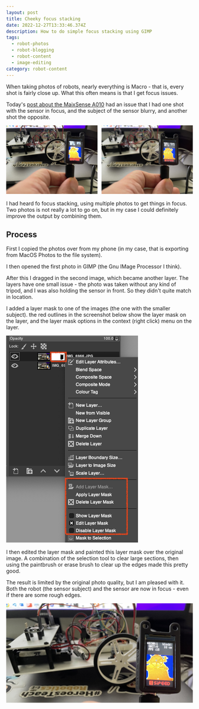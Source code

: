 ```yaml
---
layout: post
title: Cheeky focus stacking
date: 2022-12-27T13:33:46.374Z
description: How to do simple focus stacking using GIMP
tags:
  - robot-photos
  - robot-blogging
  - robot-content
  - image-editing
category: robot-content
---
```

When taking photos of robots, nearly everything is Macro - that is, every shot is fairly close up. What this often means is that I get focus issues.

Today's [post about the MaixSense A010](/robot%20building/2022/12/27/maixsense-a010-day-2-sipeed-support.html) had an issue that I had one shot with the sensor in focus, and the subject of the sensor blurry, and another shot the opposite.

![Shots with different blurry areas to combine](/galleries/2022-12-27-shots_to_combine.jpg)

I had heard fo focus stacking, using multiple photos to get things in focus. Two photos is not really a lot to go on, but in my case I could definitely improve the output by combining them.

## Process

First I copied the photos over from my phone (in my case, that is exporting from MacOS Photos to the file system).

I then opened the first photo in GIMP (the Gnu IMage Processor I think).

After this I dragged in the second image, which became another layer. The layers have one small issue - the photo was taken without any kind of tripod, and I was also holding the sensor in front. So they didn't quite match in location.

I added a layer mask to one of the images (the one with the smaller subject). the red outlines in the screenshot below show the layer mask on the layer, and the layer mask options in the context (right click) menu on the layer.

![Layer mask selection in GIMP](/galleries/screenshot-2022-12-27-at-13.43.29.png)

I then edited the layer mask and painted this layer mask over the original image. A combination of the selection tool to clear large sections, then using the paintbrush or erase brush to clear up the edges made this pretty good.

The result is limited by the original photo quality, but I am pleased with it. Both the robot (the sensor subject) and the sensor are now in focus - even if there are some rough edges.

![Combined image result](/galleries/focus_stacked_a010_and_robot-med.jpg)
